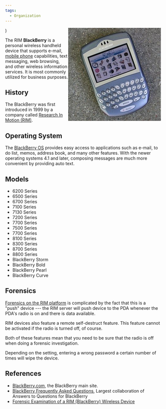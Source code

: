 ```yaml
---
tags:
  - Organization
---
```

<img src="../assets/images/300px-BlackBerry.jpg" title=Blackberry align="right">)

The RIM **BlackBerry** is a personal wireless handheld
device that supports e-mail, [mobile phone](mobile_phone.md)
capabilities, text messaging, web browsing, and other wireless
information services. It is most commonly utilized for business
purposes.

## History

The BlackBerry was first introduced in 1999 by a company called
[Research In Motion (RIM)](research_in_motion_limited.md).

## Operating System

The [BlackBerry OS](blackberry_os.md) provides easy access to
applications such as e-mail, to do list, memos, address book, and many
other features. With the newer operating systems 4.1 and later,
composing messages are much more convenient by providing auto text.

## Models

- 6200 Series
- 6500 Series
- 6700 Series
- 7100 Series
- 7130 Series
- 7200 Series
- 7700 Series
- 7500 Series
- 7700 Series
- 8100 Series
- 8300 Series
- 8700 Series
- 8800 Series
- BlackBerry Storm
- BlackBerry Bold
- BlackBerry Pearl
- BlackBerry Curve

## Forensics

[Forensics on the RIM platform](blackberry_forensics.md) is
complicated by the fact that this is a "push" device --- the RIM server
will push device to the PDA whenever the PDA's radio
is on and there is data available.

RIM devices also feature a remote self-destruct feature. This feature
cannot be activated if the radio is turned off, of course.

Both of these features mean that you need to be sure that the radio is
off when doing a forensic investigation.

Depending on the setting, entering a wrong password a certain number of
times will wipe the device.

## References

- [BlackBerry.com](http://www.blackberry.com/), the BlackBerry main site.
- [BlackBerry Frequently Asked Questions](http://www.blackberryfaq.com),
  Largest collaboration of Answers to Questions for BlackBerry
- [Forensic Examination of a RIM (BlackBerry) Wireless Device](https://www.yumpu.com/en/document/view/8792468/forensic-examination-of-a-rim-blackberry-wireless-device)
